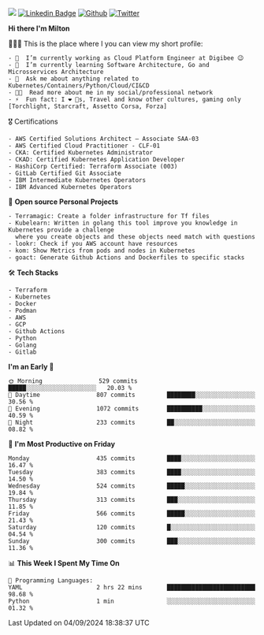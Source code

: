 ![](https://komarev.com/ghpvc/?username=miltlima&color=blueviolet) [![Linkedin Badge](https://img.shields.io/badge/-LinkedIn-blue?style=flat-square&logo=Linkedin&logoColor=white&link=https://www.linkedin.com/in/miltonlimaj/)](https://www.linkedin.com/in/miltonlimaj/) [![Github](https://img.shields.io/github/followers/miltlima?style=social)](https://github.com/miltlima?tab=followers) [![Twitter](https://img.shields.io/twitter/follow/milt_lima?style=social)](https://twitter.com/milt_lima)
 


     
**Hi there I'm Milton**

👨🏽‍💻 This is the place where I you can view my short profile:
```text
- 🔭  I’m currently working as Cloud Platform Engineer at Digibee 😉
- 🌱  I’m currently learning Software Architecture, Go and Microsservices Architecture
- 💬  Ask me about anything related to Kubernetes/Containers/Python/Cloud/CI&CD
- 👨‍💻  Read more about me in my social/professional network
- ⚡  Fun fact: I ❤️ 🐶s, Travel and know other cultures, gaming only [Torchlight, Starcraft, Assetto Corsa, Forza]
```
🎖 Certifications
```text
- AWS Certified Solutions Architect – Associate SAA-03
- AWS Certified Cloud Practitioner - CLF-01
- CKA: Certified Kubernetes Administrator
- CKAD: Certified Kubernetes Application Developer
- HashiCorp Certified: Terraform Associate (003)
- GitLab Certified Git Associate
- IBM Intermediate Kubernetes Operators
- IBM Advanced Kubernetes Operators
```
📐 **Open source Personal Projects**

```text
- Terramagic: Create a folder infrastructure for Tf files
- Kubelearn: Written in golang this tool improve you knowledge in Kubernetes provide a challenge
  where you create objects and these objects need match with questions
- lookr: Check if you AWS account have resources
- kom: Show Metrics from pods and nodes in Kubernetes
- goact: Generate Github Actions and Dockerfiles to specific stacks
```
🛠 **Tech Stacks**

```text
- Terraform
- Kubernetes
- Docker
- Podman
- AWS
- GCP
- Github Actions
- Python
- Golang
- Gitlab
```         

<!--START_SECTION:waka-->
**I'm an Early 🐤** 

```text
🌞 Morning                529 commits         █████░░░░░░░░░░░░░░░░░░░░   20.03 % 
🌆 Daytime                807 commits         ████████░░░░░░░░░░░░░░░░░   30.56 % 
🌃 Evening                1072 commits        ██████████░░░░░░░░░░░░░░░   40.59 % 
🌙 Night                  233 commits         ██░░░░░░░░░░░░░░░░░░░░░░░   08.82 % 
```
📅 **I'm Most Productive on Friday** 

```text
Monday                   435 commits         ████░░░░░░░░░░░░░░░░░░░░░   16.47 % 
Tuesday                  383 commits         ████░░░░░░░░░░░░░░░░░░░░░   14.50 % 
Wednesday                524 commits         █████░░░░░░░░░░░░░░░░░░░░   19.84 % 
Thursday                 313 commits         ███░░░░░░░░░░░░░░░░░░░░░░   11.85 % 
Friday                   566 commits         █████░░░░░░░░░░░░░░░░░░░░   21.43 % 
Saturday                 120 commits         █░░░░░░░░░░░░░░░░░░░░░░░░   04.54 % 
Sunday                   300 commits         ███░░░░░░░░░░░░░░░░░░░░░░   11.36 % 
```


📊 **This Week I Spent My Time On** 

```text
💬 Programming Languages: 
YAML                     2 hrs 22 mins       █████████████████████████   98.68 % 
Python                   1 min               ░░░░░░░░░░░░░░░░░░░░░░░░░   01.32 % 
```


 Last Updated on 04/09/2024 18:38:37 UTC
<!--END_SECTION:waka-->
